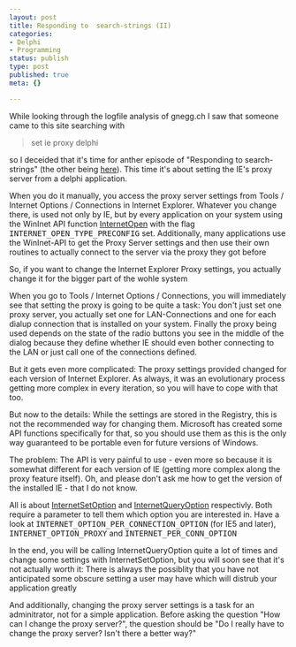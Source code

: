 ```yaml
---
layout: post
title: Responding to  search-strings (II)
categories:
- Delphi
- Programming
status: publish
type: post
published: true
meta: {}

---
```

While looking through the logfile analysis of gnegg.ch I saw that someone came to this site searching with

<blockquote>
set ie proxy delphi
</blockquote>

<p>so I deceided that it's time for anther episode of "Responding to  search-strings" (the other being <a href="http://www.gnegg.ch/archives/89-Responding-to-search-strings.html">here</a>). This time it's about setting the IE's proxy server from a delphi application.</p>

<p>When you do it manually, you access the proxy server settings from Tools / Internet Options / Connections in Internet Explorer. Whatever you change there, is used not only by IE, but by every application on your system using the WinInet API function <a href="http://msdn.microsoft.com/library/default.asp?url=/library/en-us/wininet/wininet/internetopen.asp">InternetOpen</a> with the flag <tt>INTERNET_OPEN_TYPE_PRECONFIG</tt> set. Additionally, many applications use the WinInet-API to get the Proxy Server settings and then use their own routines to actually connect to the server via the proxy they got before</p>

<p>So, if you want to change the Internet Explorer Proxy settings, you actually change it for the bigger part of the wohle system</p>

<p>When you go to Tools / Internet Options / Connections, you will immediately see that setting the proxy is going to be quite a task: You don't just set one proxy server, you actually set one for LAN-Connections and one for each dialup connection that is installed on your system. Finally the proxy being used depends on the state of the radio buttons you see in the middle of the dialog because they define whether IE should even bother connecting to the LAN or just call one of the connections defined.</p>

<p>But it gets even more complicated: The proxy settings provided changed for each version of Internet Explorer. As always, it was an evolutionary process getting more complex in every iteration, so you will have to cope with that too.</p>

<p>But now to the details: While the settings are stored in the Registry, this is not the recommended way for changing them. Microsoft has created some API functions specifically for that, so you should use them as this is the only way guaranteed to be portable even for future versions of Windows.</p>

<p>The problem: The API is very painful to use - even more so because it is somewhat different for each version of IE (getting more complex along the proxy feature itself). Oh, and please don't ask me how to get the version of the installed IE - that I do not know.</p>

<p>All is about <a href="http://msdn.microsoft.com/library/default.asp?url=/library/en-us/wininet/wininet/internetsetoption.asp">InternetSetOption</a> and <a href="http://msdn.microsoft.com/library/default.asp?url=/library/en-us/wininet/wininet/internetqueryoption.asp">InternetQueryOption</a> respectivly. Both require a parameter to tell them which option you are interested in. Have a look at <tt>INTERNET_OPTION_PER_CONNECTION_OPTION</tt> (for IE5 and later), <tt>INTERNET_OPTION_PROXY</tt> and <tt>INTERNET_PER_CONN_OPTION</tt></p>

<p>In the end, you will be calling InternetQueryOption quite a lot of times and change some settings with InternetSetOption, but you will soon see that it's not actually worth it: There is always the possiblity that you have not anticipated some obscure setting a user may have which will distrub your application greatly</p>

<p>And additionally, changing the proxy server settings is a task for an adminitrator, not for a simple application. Before asking the question "How can I change the proxy server?", the question should be "Do I really have to change the proxy server? Isn't there a better way?"</p>
